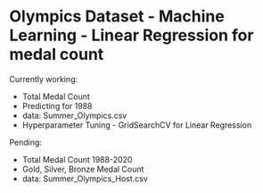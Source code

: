 # Olympics Dataset - Machine Learning - Linear Regression for medal count

Currently working:
- Total Medal Count
- Predicting for 1988
- data: Summer_Olympics.csv
- Hyperparameter Tuning - GridSearchCV for Linear Regression 


Pending:
- Total Medal Count 1988-2020
- Gold, Silver, Bronze Medal Count
- data: Summer_Olympics_Host.csv